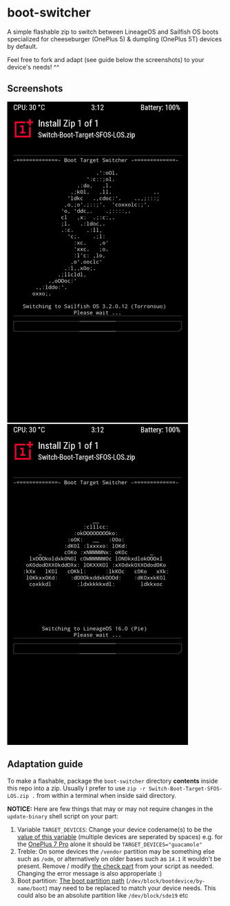 # boot-switcher
A simple flashable zip to switch between LineageOS and Sailfish OS boots specialized for cheeseburger (OnePlus 5) & dumpling (OnePlus 5T) devices by default.

Feel free to fork and adapt (see guide below the screenshots) to your device's needs! ^^

## Screenshots

![Sailfish OS](screenshots/sfos.png "Switching boot to SFOS")
![LineageOS](screenshots/los.png "Switching boot to LOS")

## Adaptation guide

To make a flashable, package the `boot-switcher` directory **contents** inside this repo into a zip. Usually I prefer to use `zip -r Switch-Boot-Target-SFOS-LOS.zip .` from within a terminal when inside said directory.

**NOTICE:** Here are few things that may or may not require changes in the `update-binary` shell script on your part:

1. Variable `TARGET_DEVICES`: Change your device codename(s) to be the [value of this variable](https://git.io/Je2kB) (multiple devices are seperated by spaces) e.g. for the [OnePlus 7 Pro](https://wiki.lineageos.org/devices/guacamole) alone it should be `TARGET_DEVICES="guacamole"`
2. Treble: On some devices the `/vendor` partition may be something else such as `/odm`, or alternatively on older bases such as `14.1` it wouldn't be present. Remove / modify [the check part](https://git.io/Je2kz) from your script as needed. Changing the error message is also approperiate :)
3. Boot partition: [The boot partition path](https://git.io/Je2kr) (`/dev/block/bootdevice/by-name/boot`) may need to be replaced to match your device needs. This could also be an absolute partition like `/dev/block/sde19` etc
